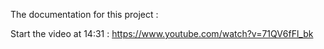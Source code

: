 The documentation for this project :

Start the video at 14:31 :
https://www.youtube.com/watch?v=71QV6fFl_bk